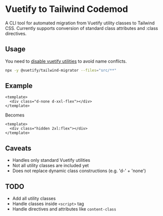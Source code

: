 # Vuetify to Tailwind Codemod

A CLI tool for automated migration from Vuetify utility classes to Tailwind CSS. Currently supports conversion of standard class attributes and :class directives.

## Usage

You need to [disable vuetify utilities](https://vuetifyjs.com/en/features/sass-variables/#disabling-utility-classes) to avoid name conflicts.

```bash
npx -y @vuetify/tailwind-migrator --files="src/**"
```

## Example
```vue 
<template>
  <div class="d-none d-xxl-flex"></div>
</template>
```

Becomes

```vue
<template>
  <div class="hidden 2xl:flex"></div>
</template>
```

## Caveats
- Handles only standard Vuetify utilities
- Not all utility classes are included yet
- Does not replace dynamic class constructions (e.g. 'd-' + 'none')

## TODO
- Add all utility classes
- Handle classes inside `<script>` tag
- Handle directives and attributes like `content-class`